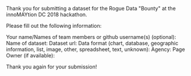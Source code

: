 Thank you for submitting a dataset for the Rogue Data "Bounty" at the innoMAYtion DC 2018 hackathon.

Please fill out the following information:

Your name/Names of team members or github username(s) (optional):
Name of dataset:
Dataset url:
Data format (chart, database, geographic information, list, image, other, spreadsheet, text, unknown):
Agency:
Page Owner (if available):


Thank you again for your submission!
